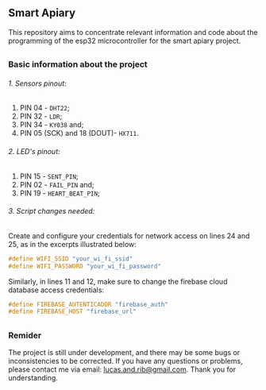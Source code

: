 ## Smart Apiary

This repository aims to concentrate relevant information and code about the programming of the esp32 microcontroller for the smart apiary project.

##

### Basic information about the project

###### 1. Sensors pinout:

1. PIN 04 - `DHT22`;
2. PIN 32 - `LDR`;
3. PIN 34 - `KY038` and;
4. PIN 05 (SCK) and 18 (DOUT)- `HX711`.

###### 2. LED's pinout:

1. PIN 15 - `SENT_PIN`;
2. PIN 02 - `FAIL_PIN` and;
3. PIN 19 - `HEART_BEAT_PIN`;

###### 3. Script changes needed:

Create and configure your credentials for network access on lines 24 and 25, as in the excerpts illustrated below:

```c
#define WIFI_SSID "your_wi_fi_ssid"
#define WIFI_PASSWORD "your_wi_fi_password"
```

Similarly, in lines 11 and 12, make sure to change the firebase cloud database access credentials:

```c
#define FIREBASE_AUTENTICADOR "firebase_auth"
#define FIREBASE_HOST "firebase_url"
```

##

### Remider

The project is still under development, and there may be some bugs or inconsistencies to be corrected. If you have any questions or problems, please contact me via email: lucas.and.rib@gmail.com. Thank you for understanding.

